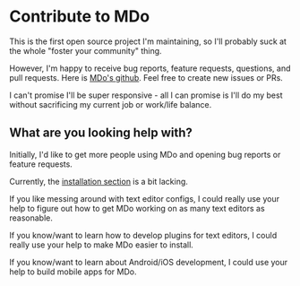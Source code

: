 # Contribute to MDo

This is the first open source project I'm maintaining, so I'll probably suck at the whole "foster your community" thing.

However, I'm happy to receive bug reports, feature requests, questions, and pull requests. Here is [MDo's github](https://github.com/mdo-org/mdo). Feel free to create new issues or PRs.

I can't promise I'll be super responsive - all I can promise is I'll do my best without sacrificing my current job or work/life balance.

## What are you looking help with?

Initially, I'd like to get more people using MDo and opening bug reports or feature requests.

Currently, the [installation section](/installation/) is a bit lacking.

If you like messing around with text editor configs, I could really use your help to figure out how to get MDo working on as many text editors as reasonable.

If you know/want to learn how to develop plugins for text editors, I could really use your help to make MDo easier to install.

If you know/want to learn about Android/iOS development, I could use your help to build mobile apps for MDo.
